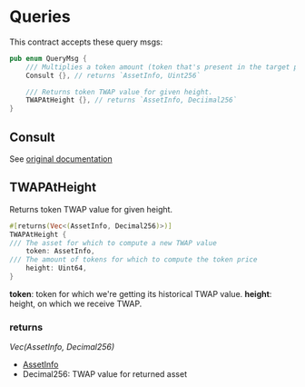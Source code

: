 # Queries

This contract accepts these query msgs:

```rust
pub enum QueryMsg {
    /// Multiplies a token amount (token that's present in the target pool for the TWAP) by the latest TWAP value for that token.
    Consult {}, // returns `AssetInfo, Uint256`

    /// Returns token TWAP value for given height.
    TWAPAtHeight {}, // returns `AssetInfo, Deciimal256`
}
```


## Consult
See [original documentation](https://docs.astroport.fi/docs/develop/smart-contracts/oracle#consult)

## TWAPAtHeight
Returns token TWAP value for given height.
```rust
#[returns(Vec<(AssetInfo, Decimal256)>)]
TWAPAtHeight {
/// The asset for which to compute a new TWAP value
    token: AssetInfo,
/// The amount of tokens for which to compute the token price
    height: Uint64,
}
```

 **token**: token for which we're getting its historical TWAP value.
**height**: height, on which we receive TWAP.

### returns

_Vec(AssetInfo, Decimal256)_

- [AssetInfo](https://docs.astroport.fi/docs/develop/smart-contracts/common-types#assetinfo)
- Decimal256: TWAP value for returned asset

